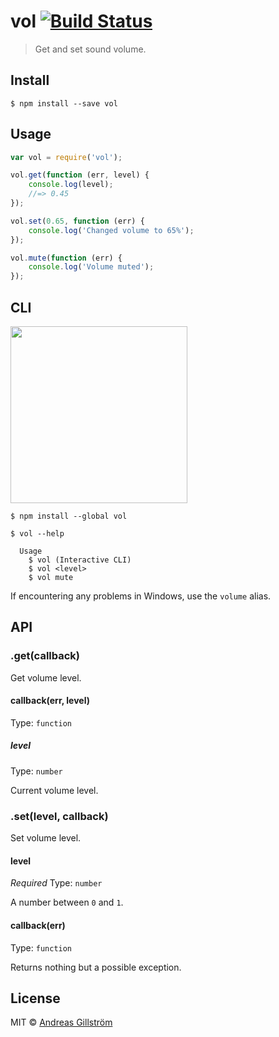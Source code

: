 # vol [![Build Status](https://travis-ci.org/gillstrom/vol.svg?branch=master)](https://travis-ci.org/gillstrom/vol)

> Get and set sound volume.


## Install

```
$ npm install --save vol
```


## Usage

```js
var vol = require('vol');

vol.get(function (err, level) {
	console.log(level);
	//=> 0.45
});

vol.set(0.65, function (err) {
	console.log('Changed volume to 65%');
});

vol.mute(function (err) {
	console.log('Volume muted');
});
```


## CLI

<img width="283" src="screenshot.png">

```
$ npm install --global vol
```

```
$ vol --help

  Usage
    $ vol (Interactive CLI)
    $ vol <level>
    $ vol mute
```

If encountering any problems in Windows, use the `volume` alias.


## API

### .get(callback)

Get volume level.

#### callback(err, level)
  
Type: `function`

##### level

Type: `number`

Current volume level.

### .set(level, callback)

Set volume level.

#### level

*Required*
Type: `number`

A number between `0` and `1`.

#### callback(err)
  
Type: `function`

Returns nothing but a possible exception.


## License

MIT © [Andreas Gillström](http://github.com/gillstrom)
